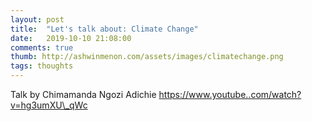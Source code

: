 ```yaml
---
layout: post
title:  "Let's talk about: Climate Change"
date:   2019-10-10 21:08:00
comments: true
thumb: http://ashwinmenon.com/assets/images/climatechange.png
tags: thoughts
---
```


Talk by Chimamanda Ngozi Adichie https://www.youtube..com/watch?v=hg3umXU\_qWc
